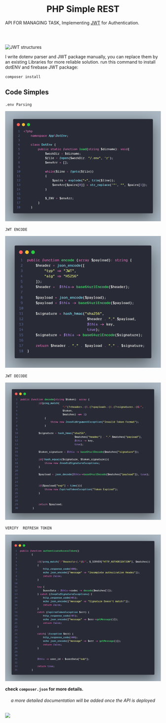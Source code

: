 <h1 style="text-align:center">PHP Simple REST</h1>

API FOR MANAGING TASK, Implementing [JWT](https://jwt.io/) for Authentication.



<br/>
<br/>


![JWT structures](https://miro.medium.com/max/1400/1*opylT3le-JKZ-paWKYRcYQ.png)


I write dotenv parser and JWT package manually, you can replace them by an existing Libraries for more reliable solution.
run this command to install dotENV and firebase JWT package:
```bash
composer install
```

## Code Simples

`.env Parsing`

![.env Parsing](./_ReadME_IMGS/ENV.png)

`JWT ENCODE`

![.env Parsing](./_ReadME_IMGS/jwt_encode.png)

`JWT DECODE`

![.env Parsing](./_ReadME_IMGS/jwt_decode.png)

`VERIFY  REFRESH TOKEN`

![.env Parsing](./_ReadME_IMGS/verify_refresh_token.png)




__check `composer.json` for more details.__
<h6 style="text-align:center">a more detailed documentation will be added once the API is deployed</h6>



<a href="https://github.com/assanimed/tasks_rest_api_jwt/graphs/contributors">
  <img src="https://contrib.rocks/image?repo=assanimed/tasks_rest_api_jwt" />
</a>





